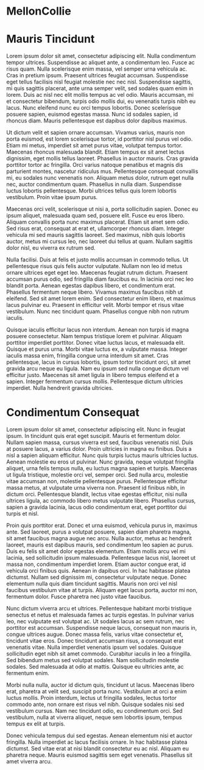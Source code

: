 # MellonCollie

<!DOCTYPE html>
<html>

<head>
  <title>CIS*1250 Template</title>
  <meta name="google" content="notranslate">
</head>

<body>
  <h1>Mauris Tincidunt</h1>
  <p>Lorem ipsum dolor sit amet, consectetur adipiscing elit. Nulla condimentum tempor ultrices. Suspendisse ac aliquet
    ante, a condimentum leo. Fusce ac risus quam. Nulla scelerisque enim massa, vel semper urna vehicula ac. Cras in
    pretium ipsum. Praesent ultrices feugiat accumsan. Suspendisse eget tellus facilisis nisl feugiat molestie nec nec
    nisl. Suspendisse sagittis, mi quis sagittis placerat, ante urna semper velit, sed sodales quam enim in lorem. Duis
    ac nisl nec elit mollis tempus ac vel odio. Mauris accumsan, mi et consectetur bibendum, turpis odio mollis dui, eu
    venenatis turpis nibh eu lacus. Nunc eleifend nunc eu orci tempus lobortis. Donec scelerisque posuere sapien,
    euismod egestas massa. Nunc id sodales sapien, id rhoncus diam. Mauris pellentesque est dapibus dolor dapibus
    maximus.</p>
  <p>Ut dictum velit et sapien ornare accumsan. Vivamus varius, mauris non porta euismod, est lorem scelerisque tortor,
    id porttitor nisl purus vel odio. Etiam mi metus, imperdiet sit amet purus vitae, volutpat tempus tortor. Maecenas
    rhoncus malesuada blandit. Etiam tempus ex sit amet lectus dignissim, eget mollis tellus laoreet. Phasellus in
    auctor mauris. Cras gravida porttitor tortor ac fringilla. Orci varius natoque penatibus et magnis dis parturient
    montes, nascetur ridiculus mus. Pellentesque consequat convallis mi, eu sodales nunc venenatis non. Aliquam metus
    dolor, rutrum eget nulla nec, auctor condimentum quam. Phasellus in nulla diam. Suspendisse luctus lobortis
    pellentesque. Morbi ultrices tellus quis lorem lobortis vestibulum. Proin vitae ipsum purus.</p>
  <p>Maecenas orci velit, scelerisque ut nisi a, porta sollicitudin sapien. Donec eu ipsum aliquet, malesuada quam sed,
    posuere elit. Fusce eu eros libero. Aliquam convallis porta nunc maximus placerat. Etiam sit amet sem odio. Sed
    risus erat, consequat at erat et, ullamcorper rhoncus diam. Integer vehicula mi sed mauris sagittis laoreet. Sed
    maximus, nibh quis lobortis auctor, metus mi cursus leo, nec laoreet dui tellus at quam. Nullam sagittis dolor nisl,
    eu viverra ex rutrum sed.</p>
  <p>Nulla facilisi. Duis at felis et justo mollis accumsan in commodo tellus. Ut pellentesque risus quis felis auctor
    vulputate. Nullam non leo id metus ornare ultrices eget eget leo. Maecenas feugiat rutrum dictum. Praesent accumsan
    purus odio, sed fringilla diam faucibus eu. In lacinia orci nec leo blandit porta. Aenean egestas dapibus libero, et
    condimentum erat. Phasellus fermentum neque libero. Vivamus maximus faucibus nibh ut eleifend. Sed sit amet lorem
    enim. Sed consectetur enim libero, et maximus lacus pulvinar eu. Praesent in efficitur velit. Morbi tempor et risus
    vitae vestibulum. Nunc nec tincidunt quam. Phasellus congue nibh non rutrum iaculis.</p>
  <p>Quisque iaculis efficitur lacus non interdum. Aenean non turpis id magna posuere consectetur. Nam tempus tristique
    lorem et pulvinar. Aliquam porttitor imperdiet porttitor. Donec vitae luctus lacus, et malesuada elit. Quisque et
    purus urna. Morbi vitae luctus ex, a vulputate massa. Integer iaculis massa enim, fringilla congue urna interdum sit
    amet. Cras pellentesque, lacus in cursus lobortis, ipsum tortor tincidunt orci, sit amet gravida arcu neque eu
    ligula. Nam eu ipsum sed nulla congue dictum vel efficitur justo. Maecenas sit amet ligula in libero tempus eleifend
    et a sapien. Integer fermentum cursus mollis. Pellentesque dictum ultricies imperdiet. Nulla hendrerit gravida
    ultricies.</p>
  <h1>Condimentum Consequat</h1>
  <p>Lorem ipsum dolor sit amet, consectetur adipiscing elit. Nunc in feugiat ipsum. In tincidunt quis erat eget
    suscipit. Mauris et fermentum dolor. Nullam sapien massa, cursus viverra est sed, faucibus venenatis nisl. Duis at
    posuere lacus, a varius dolor. Proin ultricies in magna eu finibus. Duis a nisl a sapien aliquam efficitur. Nunc
    quis turpis luctus mauris ultricies luctus. Aenean molestie eu eros ut pulvinar. Nunc gravida, neque volutpat
    fringilla aliquet, urna felis tempus nulla, eu luctus magna sapien et turpis. Maecenas ut ligula tristique, molestie
    orci vel, semper orci. Sed nulla arcu, molestie vitae accumsan non, molestie pellentesque purus. Pellentesque
    efficitur massa metus, at vulputate urna viverra non. Praesent id finibus nibh, in dictum orci. Pellentesque
    blandit, lectus vitae egestas efficitur, nisi nulla ultrices ligula, ac commodo libero metus vulputate libero.
    Phasellus cursus, sapien a gravida lacinia, lacus odio condimentum erat, eget porttitor dui turpis et nisl.</p>
  <p>Proin quis porttitor erat. Donec et urna euismod, vehicula purus in, maximus ante. Sed laoreet, purus a volutpat
    posuere, sapien diam pharetra magna, sit amet faucibus magna augue nec arcu. Nulla auctor, metus ac hendrerit
    laoreet, mauris est dapibus mauris, sed condimentum leo sapien ac purus. Duis eu felis sit amet dolor egestas
    elementum. Etiam mollis arcu vel mi lacinia, sed sollicitudin ipsum malesuada. Pellentesque lacus nisl, laoreet ut
    massa non, condimentum imperdiet lorem. Etiam auctor congue erat, id vehicula orci finibus quis. Aenean in dapibus
    orci. In hac habitasse platea dictumst. Nullam sed dignissim mi, consectetur vulputate neque. Donec elementum nulla
    quis diam tincidunt sagittis. Mauris non orci vel nisl faucibus vestibulum vitae at turpis. Aliquam eget lacus
    porta, auctor mi non, fermentum dolor. Fusce pharetra nec justo vitae faucibus.</p>
  <p>Nunc dictum viverra arcu et ultrices. Pellentesque habitant morbi tristique senectus et netus et malesuada fames ac
    turpis egestas. In pulvinar varius leo, nec vulputate est volutpat ac. Ut sodales lacus ac sem rutrum, nec porttitor
    est accumsan. Suspendisse neque lacus, consequat non mauris in, congue ultrices augue. Donec massa felis, varius
    vitae consectetur et, tincidunt vitae eros. Donec tincidunt accumsan risus, a consequat erat venenatis vitae. Nulla
    imperdiet venenatis ipsum vel sodales. Quisque sollicitudin eget nibh sit amet commodo. Curabitur iaculis in leo a
    fringilla. Sed bibendum metus sed volutpat sodales. Nam sollicitudin molestie sodales. Sed malesuada at odio at
    mattis. Quisque eu ultricies ante, ac fermentum enim.</p>
  <p>Morbi nulla nulla, auctor id dictum quis, tincidunt ut lacus. Maecenas libero erat, pharetra at velit sed, suscipit
    porta nunc. Vestibulum at orci a enim luctus mollis. Proin interdum, lectus ut fringilla sodales, lectus tortor
    commodo ante, non ornare est risus vel nibh. Quisque sodales nisi sed vestibulum cursus. Nam nec tincidunt odio, eu
    condimentum orci. Sed vestibulum, nulla at viverra aliquet, neque sem lobortis ipsum, tempus tempus ex elit at
    turpis.</p>
  <p>Donec vehicula tempus dui sed egestas. Aenean elementum nisi et auctor fringilla. Nulla imperdiet ac lacus
    facilisis ornare. In hac habitasse platea dictumst. Sed vitae erat at nisi blandit consectetur eu ac nisl. Aliquam
    eu pharetra neque. Mauris euismod sagittis sem eget venenatis. Phasellus sit amet viverra arcu.</p>
</body>

</html>
